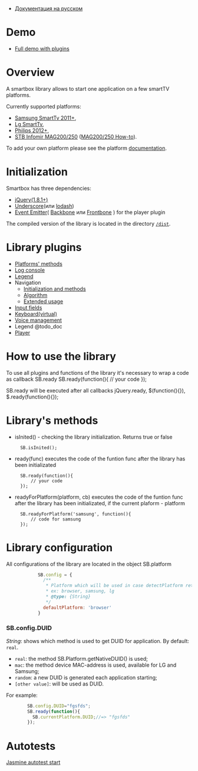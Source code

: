 * [Документация на русском](README_RU.md)

# Demo
* <a href="http://immosmart.github.io/smartbox/demo/demoApp">Full demo with plugins</a>

# Overview

A smartbox library allows to start one application on a few smartTV platforms. 

Currently supported platforms: 
- [Samsung SmartTv 2011+](http://samsungdforum.com/),
- [Lg SmartTv](http://developer.lge.com/resource/tv/RetrieveOverview.dev),
- [Philips 2012+](http://www.yourappontv.com/),
- <a href="http://wiki.infomir.eu/">STB Infomir MAG200/250</a> ([MAG200/250 How-to](docs/ru_mag.md)).

To add your own platform please see the platform [documentation](docs/en_platform.md).

# Initialization

Smartbox has three dependencies:
- <a href="https://github.com/jquery/jquery/tree/1.8-stable">jQuery(1.8.1+)</a>
- <a href="https://github.com/jashkenas/underscore">Underscore</a>(или <a href="https://github.com/lodash/lodash">lodash</a>)
- <a href="https://github.com/Wolfy87/EventEmitter">Event Emitter</a>( <a href="https://github.com/jashkenas/backbone">Backbone</a> или <a href="https://github.com/artempoletsky/Frontbone">Frontbone</a> ) for the player plugin

The compiled version of the library is located in the directory [`/dist`](dist).

# Library plugins

* [Platforms' methods](docs/en_platform.md)
* [Log console](docs/en_log.md)
* [Legend](docs/ru_legend.md)
* Navigation
    * [Initialization and methods](docs/en_nav.md)
    * [Algorithm](docs/en_nav_alg.md)
    * [Extended usage](docs/en_nav_extended.md)
* [Input fields](docs/en_input.md)
* [Keyboard(virtual)](docs/en_keyboard.md)
* [Voice management](docs/en_voice.md)
* Legend @todo_doc
* [Player](docs/en_player.md)

# How to use the library

To use all plugins and functions of the library it's necessary to wrap a code as callback SB.ready
        SB.ready(function(){
            // your code
        });

SB.ready will be executed after all callbacks jQuery.ready, $(function(){}), $.ready(function(){});

# Library's methods

- isInited() - checking the library initialization. Returns true or false

        SB.isInited();

- ready(func) executes the code of the funtion func after the library has been initializated

        SB.ready(function(){
            // your code
        });

- readyForPlatform(platform, cb) executes the code of the funtion func after the library has been initializated,
if the current plaform - platform

        SB.readyForPlatform('samsung', function(){
            // code for samsung
        });

# Library configuration

All configurations of the library are located in the object SB.platform

```js
            SB.config = {
              /**
               * Platform which will be used in case detectPlatform returns false
               * ex: browser, samsung, lg
               * @type: {String}
               */
              defaultPlatform: 'browser'
            }
```

### SB.config.DUID

*String*: shows which method is used to get DUID for application. By default: `real`.

* `real`: the method SB.Platform.getNativeDUID() is used;
* `mac`: the method device MAC-address is used, available for LG and Samsung;
* `random`: a new DUID is generated each application starting;
* `[other value]`: will be used as DUID.

For example:

```js
        SB.config.DUID="fgsfds";
        SB.ready(function(){
          SB.currentPlatform.DUID;//=> "fgsfds"
        });
```

# Autotests

<a href="http://immosmart.github.io/smartbox/">Jasmine autotest start</a>




